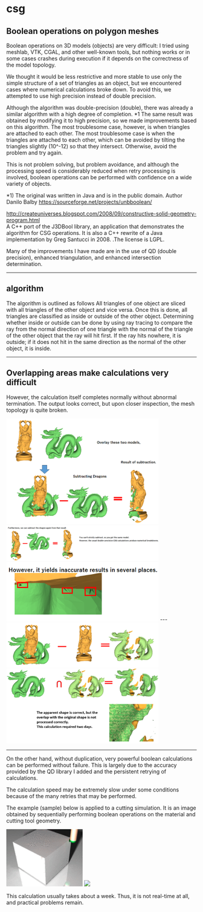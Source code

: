 # **csg**  
## Boolean operations on polygon meshes  
Boolean operations on 3D models (objects) are very difficult: I tried using meshlab, VTK, CGAL, and other well-known tools, but nothing works or in some cases crashes during execution if it depends on the correctness of the model topology.

We thought it would be less restrictive and more stable to use only the simple structure of a set of triangles as an object, but we encountered cases where numerical calculations broke down. To avoid this, we attempted to use high precision instead of double precision.

Although the algorithm was double-precision (double), there was already a similar algorithm with a high degree of completion. *1
The same result was obtained by modifying it to high precision, so we made improvements based on this algorithm. The most troublesome case, however, is when triangles are attached to each other. The most troublesome case is when the triangles are attached to each other, which can be avoided by tilting the triangles slightly (10^-12) so that they intersect.
Otherwise, avoid the problem and try again.

This is not problem solving, but problem avoidance, and although the processing speed is considerably reduced when retry processing is involved, boolean operations can be performed with confidence on a wide variety of objects.

*1)  The original was written in Java and is in the public domain. Author Danilo Balby
https://sourceforge.net/projects/unbboolean/
 
http://createuniverses.blogspot.com/2008/09/constructive-solid-geometry-program.html  
A C++ port of the J3DBool library, an application that demonstrates the algorithm for CSG operations. It is also a C++ rewrite of a Java implementation by Greg Santucci in 2008. .The license is LGPL.

Many of the improvements I have made are in the use of QD (double precision), enhanced triangulation, and enhanced intersection determination.

---
## algorithm   
The algorithm is outlined as follows
All triangles of one object are sliced with all triangles of the other object and vice versa.
Once this is done, all triangles are classified as inside or outside of the other object.
Determining whether inside or outside can be done by using ray tracing to compare the ray from 
the normal direction of one triangle with the normal of the triangle of the other object that the ray will hit first.
If the ray hits nowhere, it is outside; 
if it does not hit in the same direction as the normal of the other object, it is inside.  

---  
## Overlapping areas make calculations very difficult
However, the calculation itself completes normally without abnormal termination.
The output looks correct, but upon closer inspection, the mesh topology is quite broken.  

<img src=./images/image01.png width=80%>
<img src=./images/image02.png width=80%>
<img src=./images/image03.png width=80%>
---


<img src=./images/image04.png width=80%>
<img src=./images/image05.png width=80%>

---
On the other hand, without duplication, very powerful boolean calculations can be performed without failure.
This is largely due to the accuracy provided by the QD library I added and the persistent retrying of calculations.  

The calculation speed may be extremely slow under some conditions because of the many retries that may be performed.

The example (sample) below is applied to a cutting simulation.
It is an image obtained by sequentially performing boolean operations on the material and cutting tool geometry.

<img src=./images/sim20120524.gif width=40%>
<img src=./images/sim2.gif width=40%>

This calculation usually takes about a week.
Thus, it is not real-time at all, and practical problems remain.
